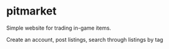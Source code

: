 # pitmarket
Simple website for trading in-game items.

Create an account, post listings, search through listings by tag
